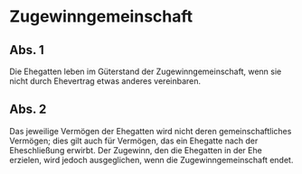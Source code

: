 # Zugewinngemeinschaft



## Abs. 1

 Die Ehegatten leben im Güterstand der Zugewinngemeinschaft, wenn sie nicht durch Ehevertrag etwas anderes vereinbaren.

## Abs. 2

 Das jeweilige Vermögen der Ehegatten wird nicht deren gemeinschaftliches Vermögen; dies gilt auch für Vermögen, das ein Ehegatte nach der Eheschließung erwirbt. Der Zugewinn, den die Ehegatten in der Ehe erzielen, wird jedoch ausgeglichen, wenn die Zugewinngemeinschaft endet. 

